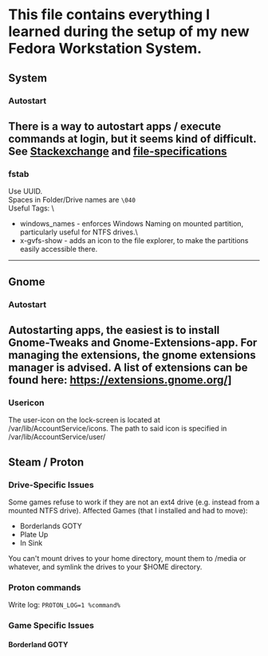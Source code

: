 # This file contains everything I learned during the setup of my new Fedora Workstation System. <br />

## System <br />
### Autostart <br />

There is a way to autostart apps / execute commands at login, but it seems kind of difficult. 
See [Stackexchange](https://unix.stackexchange.com/questions/626969/fedora-33-run-command-or-script-at-startup) and [file-specifications](https://specifications.freedesktop.org/desktop-entry-spec/latest/)
---
### fstab <br />
Use UUID. \
Spaces in Folder/Drive names are `\040` \
Useful Tags: \
- windows_names - enforces Windows Naming on mounted partition, particularly useful for NTFS drives.\
- x-gvfs-show - adds an icon to the file explorer, to make the partitions easily accessible there.

---


## Gnome <br />
### Autostart <br />
Autostarting apps, the easiest is to install Gnome-Tweaks and Gnome-Extensions-app. For managing the extensions, the gnome extensions manager is advised.
A list of extensions can be found here: https://extensions.gnome.org/]
---
### Usericon

The user-icon on the lock-screen is located at /var/lib/AccountService/icons. The path to said icon is specified in /var/lib/AccountService/user/


## Steam / Proton <br />
### Drive-Specific Issues <br />
Some games refuse to work if they are not an ext4 drive (e.g. instead from a mounted NTFS drive).
Affected Games (that I installed and had to move):
- Borderlands GOTY
- Plate Up
- In Sink

You can't mount drives to your home directory, mount them to /media or whatever, and symlink the drives to your $HOME directory.

### Proton commands <br />
Write log: `PROTON_LOG=1 %command%`

### Game Specific Issues <br />
#### Borderland GOTY <br />
